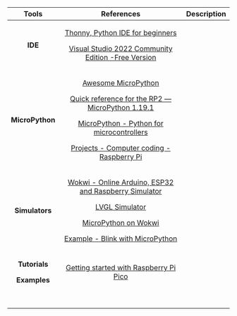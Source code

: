 ﻿|Tools|**References**|**Description**|
| :-: | :-: | :-: |
|<p></p><p>**IDE**</p>|<p>[Thonny, Python IDE for beginners](https://thonny.org/)</p><p>[Visual Studio 2022 Community Edition -Free Version](https://visualstudio.microsoft.com/vs/community/)</p>||
|<p></p><p></p><p>**MicroPython**</p>|<p>[Awesome MicroPython](https://awesome-micropython.com/)</p><p>[Quick reference for the RP2 — MicroPython 1.19.1](https://docs.micropython.org/en/latest/rp2/quickref.html)</p><p>[MicroPython - Python for microcontrollers](https://micropython.org/download/rp2-pico-w/)</p><p>[Projects - Computer coding - Raspberry Pi](https://projects.raspberrypi.org/en/projects/get-started-pico-w/2)</p><p></p>||
|<p></p><p></p><p>**Simulators**</p>|<p>[Wokwi - Online Arduino, ESP32 and Raspberry Simulator](https://wokwi.com/)</p><p>[LVGL Simulator](https://docs.lvgl.io/master/examples.html)</p><p>[MicroPython on Wokwi](https://docs.wokwi.com/guides/micropython)</p><p>[Example - Blink with MicroPython](https://wokwi.com/projects/300504213470839309) </p><p></p>||
|<p></p><p>**Tutorials** </p><p>**Examples**</p>|<p>[Getting started with Raspberry Pi Pico](https://projects.raspberrypi.org/en/projects?software%5B%5D=micropython)</p><p></p><p></p><p></p>||
||||
||||
|<p></p><p></p><p></p><p></p>|||

